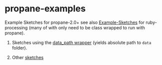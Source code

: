 # propane-examples
Example Sketches for propane-2.0+ see also [Example-Sketches][examples] for ruby-processing (many of with only need to be class wrapped to run with propane).

1. Sketches using the [data_path wrapper][path] (yields absolute path to `data` folder).

2. Other [sketches][regular]

[path]:https://github.com/ruby-processing/propane-examples/tree/master/data_path
[regular]:https://github.com/ruby-processing/propane-examples/tree/master/data_path
[examples]:https://github.com/ruby-processing/Example-Sketches
